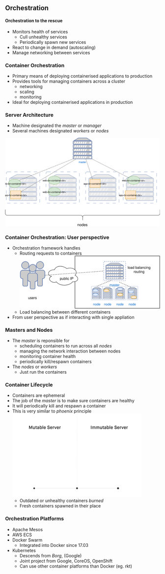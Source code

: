 ## Orchestration


#### Orchestration to the rescue
* Monitors health of services
   + Cull unhealthy services
   + Periodically spawn new services
* React to change in demand (autoscaling)
* Manage networking between services


### Container Orchestration
* Primary means of deploying containerised applications to production <!-- .element: class="fragment" data-fragment-index="0" -->
* Provides tools for managing containers across a cluster <!-- .element: class="fragment" data-fragment-index="1" -->
   + networking
   + scaling
   + monitoring
* Ideal for deploying containerised applications in production <!-- .element: class="fragment" data-fragment-index="2" -->


### Server Architecture

* Machine designated the <!-- .element: class="fragment" data-fragment-index="0" -->_master_  or _manager_
* Several machines designated <!-- .element: class="fragment" data-fragment-index="1" -->_workers_ or _nodes_ 

![Orchestration](img/container-orchestration.svg "Container Orchestration") <!-- .element: class="fragment" data-fragment-index="3" -->


### Container Orchestration: User perspective
* Orchestration framework handles 
   + Routing requests to containers ![orchestration-user-perspective](img/user-container-orchestration-interaction.svg "User Interaction") <!-- .element: class="img-right" -->
   + Load balancing between different containers
* From user perspective as if interacting with single appliation



### Masters and Nodes
* The <!-- .element: class="fragment" data-fragment-index="3" -->_master_  is reponsible for
   + scheduling containers to run across all <!-- .element: class="fragment" data-fragment-index="4" -->_nodes_
   + managing the network interaction between nodes <!-- .element: class="fragment" data-fragment-index="5" -->
   + monitoring container health <!-- .element: class="fragment" data-fragment-index="6" -->
   + periodically kill/respawn containers <!-- .element: class="fragment" data-fragment-index="7" -->
* The <!-- .element: class="fragment" data-fragment-index="8" -->_nodes_ or _workers_
   + Just run the containers



### Container Lifecycle 
* Containers are ephemeral
* The job of the _master_ is to make sure containers are healthy
* It will periodically kill and respawn a container
* This is very similar to _phoenix_ principle ![immutable arch](img/immutable_infrastructure.gif "Immutable Architecture") <!-- .element: class="img-right" -->
   + Outdated or unhealthy containers <!-- .element: class="fragment" data-fragment-index="0" -->_burned_
   + Fresh containers spawned in their place <!-- .element: class="fragment" data-fragment-index="1" -->


### Orchestration Platforms

* Apache Mesos
* AWS ECS
* Docker Swarm
   + Integrated into Docker since 17.03
* Kubernetes
   + Descends from _Borg_, (Google)
   + Joint project from Google, CoreOS, OpenShift
   + Can use other container platforms than Docker (eg. rkt)
